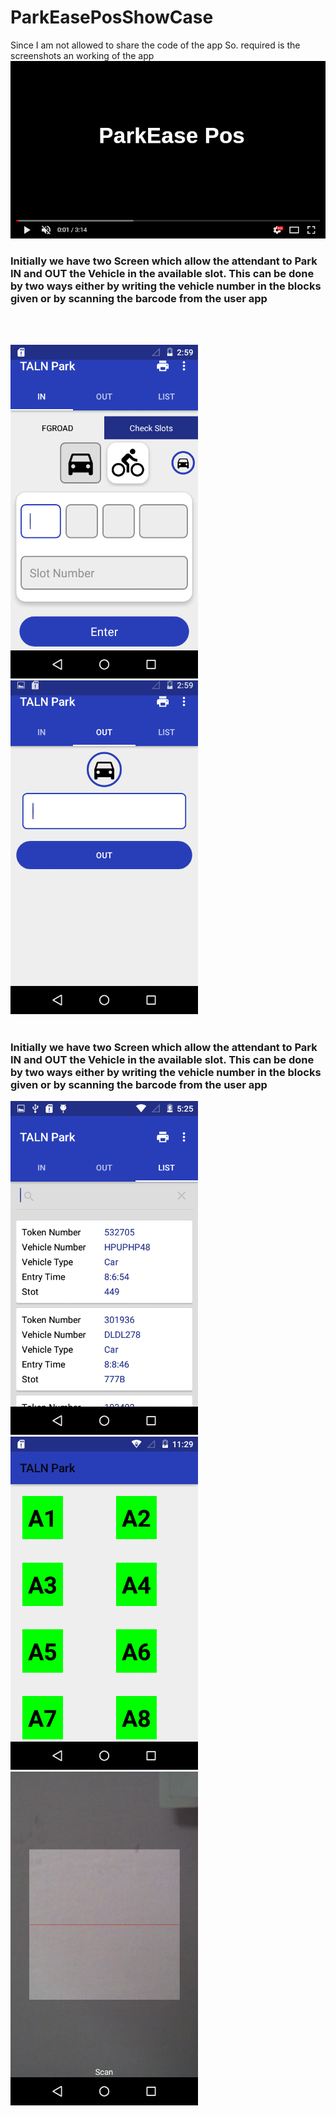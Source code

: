 # ParkEasePosShowCase
Since I am not allowed to share the code of the app So. required is the screenshots an working of the app
[![Watch the video](redirecting.png)](https://youtu.be/N7wPJXrrxPo)

### Initially we have two Screen which allow the attendant to Park IN and OUT the Vehicle in the available slot. This can be done by two ways either by writing the vehicle number in the blocks given or by scanning the barcode from the user app

<br></br>
<p float="left">
<img src="image1.png" alt="first screen" width="300">  
<img src="image2.png" alt="second screen" width="300">  
<br></br>
<h3>Initially we have two Screen which allow the attendant to Park IN and OUT the Vehicle in the available slot. This can be done by two ways either by writing the vehicle number in the blocks given or by scanning the barcode from the user app</h3>
<img src="image3.png" alt="third screen" width="300">  
<img src="image4.png" alt="fourth screen" width="300">  
<img src="image5.png" alt="fifth screen" width="300">  
</p>
